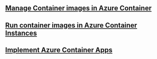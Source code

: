 ## [Manage Container images in Azure Container  ](./manage-container-images-in-container-registry.md)

## [Run container images in Azure Container Instances](./run-container-images-container-instances.md)

## [Implement Azure Container Apps](./implement-azure-container-apps.md)

